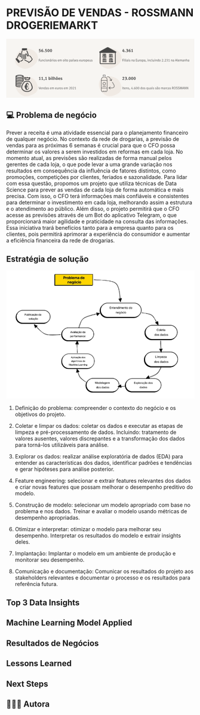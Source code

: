 # PREVISÃO DE VENDAS - ROSSMANN DROGERIEMARKT
![Imagem de uma loja da rede Rossmann](img/rossmann.png)

## 💻 Problema de negócio

   Prever a receita é uma atividade essencial para o planejamento financeiro de qualquer negócio. No contexto da rede de drogarias, a previsão de vendas para as próximas 6 semanas é crucial para que o CFO possa determinar os valores a serem investidos em reformas em cada loja. 
   No momento atual, as previsões são realizadas de forma manual pelos gerentes de cada loja, o que pode levar a uma grande variação nos resultados em consequência da influência de fatores distintos, como promoções, competições por clientes, feriados e sazonalidade. 
   Para lidar com essa questão, propomos um projeto que utiliza técnicas de Data Science para prever as vendas de cada loja de forma automática e mais precisa. Com isso, o CFO terá informações mais confiáveis e consistentes para determinar o investimento em cada loja, melhorando assim a estrutura e o atendimento ao público. 
   Além disso, o projeto permitirá que o CFO acesse as previsões através de um Bot do aplicativo Telegram, o que proporcionará maior agilidade e praticidade na consulta das informações. Essa iniciativa trará benefícios tanto para a empresa quanto para os clientes, pois permitirá aprimorar a experiência do consumidor e aumentar a eficiência financeira da rede de drogarias.


## Estratégia de solução

![Ciclo Crisp DS](img/crisp.png)

1. Definição do problema: compreender o contexto do negócio e os objetivos do projeto.

2. Coletar e limpar os dados: coletar os dados e executar as etapas de limpeza e pré-processamento de dados. Incluindo: tratamento de valores ausentes, valores discrepantes e a transformação dos dados para torná-los utilizáveis para análise.

3. Explorar os dados: realizar análise exploratória de dados (EDA) para entender as características dos dados, identificar padrões e tendências e gerar hipóteses para análise posterior.

4. Feature engineering: selecionar e extrair features relevantes dos dados e criar novas features que possam melhorar o desempenho preditivo do modelo.

5. Construção de modelo: selecionar um modelo apropriado com base no problema e nos dados. Treinar e avaliar o modelo usando métricas de desempenho apropriadas.

6. Otimizar e interpretar: otimizar o modelo para melhorar seu desempenho. Interpretar os resultados do modelo e extrair insights deles.

7. Implantação: Implantar o modelo em um ambiente de produção e monitorar seu desempenho.

8. Comunicação e documentação: Comunicar os resultados do projeto aos stakeholders relevantes e documentar o processo e os resultados para referência futura.




## Top 3 Data Insights

## Machine Learning Model Applied

## Resultados de Negócios

## Lessons Learned

## Next Steps

##  👩🏻‍💻 Autora
